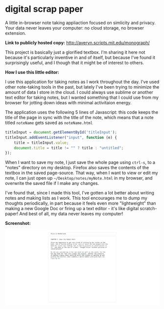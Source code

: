 # digital scrap paper

A little in-browser note taking appliaction focused on simlicity and privacy.  
Your data never leaves your computer: no cloud storage, no browser extension.

**Link to publicly hosted copy:** http://averyn.scripts.mit.edu/monograph/

This project is basically just a glorified textbox. I'm sharing it here
not because it's particularly inventive in and of itself, but because I've
found it surprisingly useful, and I though that it might be of interest to others.

**How I use this little editor:**

I use this application
for taking notes as I work throughout the day. I've used
other note-taking tools in the past, but lately I've been trying to minimize
the amount of data I store in the cloud. I could always use sublime or another
text editor for taking notes, but I wanted something that I could use from my 
browser for jotting down ideas with minimal activitaion energy.

The application uses the following 5 lines of Javascript: this code keeps the title of the page
in sync with the title of the note, which means that a note titled `noteName` gets saved as `noteName.html`
```js
titleInput = document.getElementById('titleInput');
titleInput.addEventListener("input", function (e) {
    title = titleInput.value;
    document.title = title != "" ? title : "untitled";
});
```
When I want to save my note, I just save the whole page using `ctrl-s`,
to a "notes" directory on my desktop. Firefox also saves the contents of the textbox in the saved 
page-source. That way, when I want to view or edit my note, I can just open
up `~/Desktop/notes/myNote.html` in my browser, and overwrite the saved file
if I make any changes. 

I've found that, since I made this tool, I've gotten a lot better about writing 
notes and making lists as I work. This tool encourages me to dump my thoughts periodically,
in part because it feels even more "lightweight" than making a new 
Google Doc or firing up a text editor - it's like digital scratch-paper!
And best of all, my data never leaves my computer!

**Screenshot:**

![screenshot](screenshot.png)
